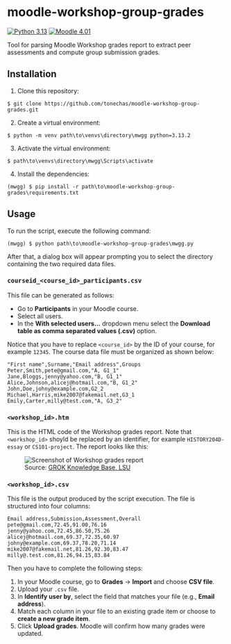 # moodle-workshop-group-grades
[![Python 3.13](https://img.shields.io/badge/python-3.13-blue.svg)](https://www.python.org/downloads/release/python-3130/)
[![Moodle 4.01](https://img.shields.io/badge/moodle-4.01-orange.svg)](https://moodle.org/)

Tool for parsing Moodle Workshop grades report to extract peer assessments and compute group submission grades.


## Installation

1. Clone this repository:
```console
$ git clone https://github.com/tonechas/moodle-workshop-group-grades.git
```

2. Create a virtual environment:
```console
$ python -m venv path\to\venvs\directory\mwgg python=3.13.2
```

3. Activate the virtual environment:
```console
$ path\to\venvs\directory\mwgg\Scripts\activate
```

4. Install the dependencies:
```console
(mwgg) $ pip install -r path\to\moodle-workshop-group-grades\requirements.txt
```

## Usage
To run the script, execute the following command:
```console
(mwgg) $ python path\to\moodle-workshop-group-grades\mwgg.py
```

After that, a dialog box will appear prompting you to select the directory containing the two required data files.

### `courseid_<course_id>_participants.csv`

This file can be generated as follows:
- Go to **Participants** in your Moodle course.
- Select all users.
- In the **With selected users...** dropdown menu select the **Download table as comma separated values (.csv)** option.

Notice that you have to replace `<course_id>` by the ID of your course, for example `12345`. The course data file must be organized as shown below:
```text
"First name",Surname,"Email address",Groups
Peter,Smith,pete@gmail.com,"A, G1_1"
Jane,Bloggs,jenny@yahoo.com,"B, G1_1"
Alice,Johnson,alicej@hotmail.com,"B, G1_2"
John,Doe,johny@example.com,G2_2
Michael,Harris,mike2007@fakemail.net,G3_1
Emily,Carter,milly@test.com,"A, G3_2"
```

### `<workshop_id>.htm`

This is the HTML code of the Workshop grades report. Note that `<workshop_id>` shoyld be replaced by an identifier, for example `HISTORY204D-essay` or `CS101-project`. The report looks like this:

<figure>
  <img src="https://grok.lsu.edu/image/56192.jpg" alt="Screenshot of Workshop grades report" width="auto">
  <figcaption>Source: <a href="https://grok.lsu.edu/article.aspx?articleid=56192">GROK Knowledge Base, LSU</a></figcaption>
</figure>

### `<workshop_id>.csv`

This file is the output produced by the script execution. The file is structured into four columns:
```text
Email address,Submission,Assessment,Overall
pete@gmail.com,72.45,91.00,76.16
jenny@yahoo.com,72.45,86.50,75.26
alicej@hotmail.com,69.37,72.35,60.97
johny@example.com,69.37,78.20,71.14
mike2007@fakemail.net,81.26,92.30,83.47
milly@.test.com,81.26,94.15,83.84
```
Then you have to complete the following steps:
1. In your Moodle course, go to **Grades** → **Import** and choose **CSV file**.
2. Upload your `.csv` file.
3. In **Identify user by**, select the field that matches your file (e.g., **Email address**).
4. Match each column in your file to an existing grade item or choose to **create a new grade item**.
5. Click **Upload grades**. Moodle will confirm how many grades were updated.
